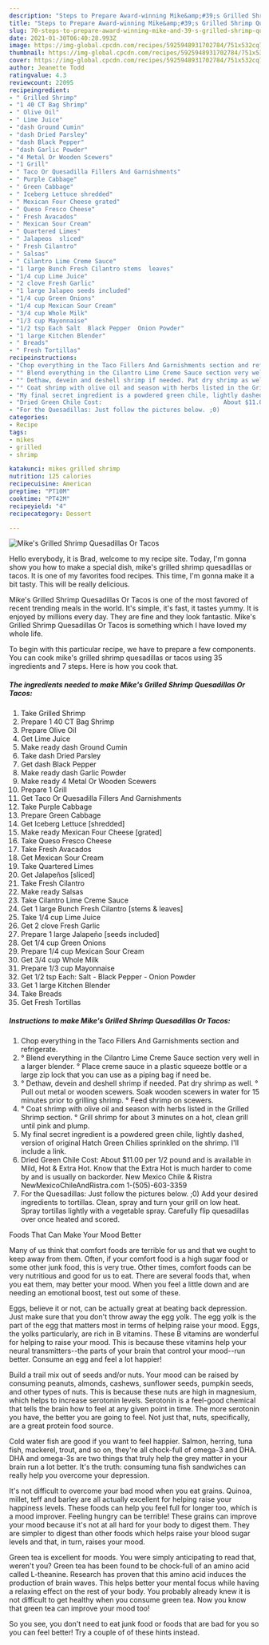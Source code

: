 ```yaml
---
description: "Steps to Prepare Award-winning Mike&amp;#39;s Grilled Shrimp Quesadillas Or Tacos"
title: "Steps to Prepare Award-winning Mike&amp;#39;s Grilled Shrimp Quesadillas Or Tacos"
slug: 70-steps-to-prepare-award-winning-mike-and-39-s-grilled-shrimp-quesadillas-or-tacos
date: 2021-01-30T06:40:28.993Z
image: https://img-global.cpcdn.com/recipes/5925948931702784/751x532cq70/mikes-grilled-shrimp-quesadillas-or-tacos-recipe-main-photo.jpg
thumbnail: https://img-global.cpcdn.com/recipes/5925948931702784/751x532cq70/mikes-grilled-shrimp-quesadillas-or-tacos-recipe-main-photo.jpg
cover: https://img-global.cpcdn.com/recipes/5925948931702784/751x532cq70/mikes-grilled-shrimp-quesadillas-or-tacos-recipe-main-photo.jpg
author: Jeanette Todd
ratingvalue: 4.3
reviewcount: 22095
recipeingredient:
- " Grilled Shrimp"
- "1 40 CT Bag Shrimp"
- " Olive Oil"
- " Lime Juice"
- "dash Ground Cumin"
- "dash Dried Parsley"
- "dash Black Pepper"
- "dash Garlic Powder"
- "4 Metal Or Wooden Scewers"
- "1 Grill"
- " Taco Or Quesadilla Fillers And Garnishments"
- " Purple Cabbage"
- " Green Cabbage"
- " Iceberg Lettuce shredded"
- " Mexican Four Cheese grated"
- " Queso Fresco Cheese"
- " Fresh Avacados"
- " Mexican Sour Cream"
- " Quartered Limes"
- " Jalapeos  sliced"
- " Fresh Cilantro"
- " Salsas"
- " Cilantro Lime Creme Sauce"
- "1 large Bunch Fresh Cilantro stems  leaves"
- "1/4 cup Lime Juice"
- "2 clove Fresh Garlic"
- "1 large Jalapeo seeds included"
- "1/4 cup Green Onions"
- "1/4 cup Mexican Sour Cream"
- "3/4 cup Whole Milk"
- "1/3 cup Mayonnaise"
- "1/2 tsp Each Salt  Black Pepper  Onion Powder"
- "1 large Kitchen Blender"
- " Breads"
- " Fresh Tortillas"
recipeinstructions:
- "Chop everything in the Taco Fillers And Garnishments section and refrigerate."
- "° Blend everything in the Cilantro Lime Creme Sauce section very well in a larger blender.                                                                                                         ° Place creme sauce in a plastic squeeze bottle or a large zip lock that you can use as a piping bag if need be."
- "° Dethaw, devein and deshell shrimp if needed. Pat dry shrimp as well.                                                                                                                                                                                          ° Pull out metal or wooden scewers. Soak wooden scewers in water for 15 minutes prior to grilling shrimp.                       ° Feed shrimp on scewers."
- "° Coat shrimp with olive oil and season with herbs listed in the Grilled Shrimp section.                                                                            ° Grill shrimp for about 3 minutes on a hot, clean grill until pink and plump."
- "My final secret ingredient is a powdered green chile, lightly dashed, version of original Hatch Green Chilies sprinkled on the shrimp. I&#39;ll include a link."
- "Dried Green Chile Cost:                                  About $11.00 per 1/2 pound and is available in Mild, Hot &amp; Extra Hot. Know that the Extra Hot is much harder to come by and is usually on backorder.                                                                                                                                                                               New Mexico Chile &amp; Ristra NewMexicoChileAndRistra.com                                                           1-(505)-603-3359"
- "For the Quesadillas: Just follow the pictures below. ;0)                                     Add your desired ingredients to tortillas.                                                                         Clean, spray and turn your grill on low heat.                                                                                     Spray tortillas lightly with a vegetable spray.                                                                                                        Carefully flip quesadillas over once heated and scored."
categories:
- Recipe
tags:
- mikes
- grilled
- shrimp

katakunci: mikes grilled shrimp 
nutrition: 125 calories
recipecuisine: American
preptime: "PT10M"
cooktime: "PT42M"
recipeyield: "4"
recipecategory: Dessert

---
```



![Mike&#39;s Grilled Shrimp Quesadillas Or Tacos](https://img-global.cpcdn.com/recipes/5925948931702784/751x532cq70/mikes-grilled-shrimp-quesadillas-or-tacos-recipe-main-photo.jpg)

Hello everybody, it is Brad, welcome to my recipe site. Today, I'm gonna show you how to make a special dish, mike&#39;s grilled shrimp quesadillas or tacos. It is one of my favorites food recipes. This time, I'm gonna make it a bit tasty. This will be really delicious.



Mike&#39;s Grilled Shrimp Quesadillas Or Tacos is one of the most favored of recent trending meals in the world. It's simple, it's fast, it tastes yummy. It is enjoyed by millions every day. They are fine and they look fantastic. Mike&#39;s Grilled Shrimp Quesadillas Or Tacos is something which I have loved my whole life.


To begin with this particular recipe, we have to prepare a few components. You can cook mike&#39;s grilled shrimp quesadillas or tacos using 35 ingredients and 7 steps. Here is how you cook that.

<!--inarticleads1-->

##### The ingredients needed to make Mike&#39;s Grilled Shrimp Quesadillas Or Tacos:

1. Take  Grilled Shrimp
1. Prepare 1 40 CT Bag Shrimp
1. Prepare  Olive Oil
1. Get  Lime Juice
1. Make ready dash Ground Cumin
1. Take dash Dried Parsley
1. Get dash Black Pepper
1. Make ready dash Garlic Powder
1. Make ready 4 Metal Or Wooden Scewers
1. Prepare 1 Grill
1. Get  Taco Or Quesadilla Fillers And Garnishments
1. Take  Purple Cabbage
1. Prepare  Green Cabbage
1. Get  Iceberg Lettuce [shredded]
1. Make ready  Mexican Four Cheese [grated]
1. Take  Queso Fresco Cheese
1. Take  Fresh Avacados
1. Get  Mexican Sour Cream
1. Take  Quartered Limes
1. Get  Jalapeños  [sliced]
1. Take  Fresh Cilantro
1. Make ready  Salsas
1. Take  Cilantro Lime Creme Sauce
1. Get 1 large Bunch Fresh Cilantro [stems &amp; leaves]
1. Take 1/4 cup Lime Juice
1. Get 2 clove Fresh Garlic
1. Prepare 1 large Jalapeño [seeds included]
1. Get 1/4 cup Green Onions
1. Prepare 1/4 cup Mexican Sour Cream
1. Get 3/4 cup Whole Milk
1. Prepare 1/3 cup Mayonnaise
1. Get 1/2 tsp Each: Salt - Black Pepper - Onion Powder
1. Get 1 large Kitchen Blender
1. Take  Breads
1. Get  Fresh Tortillas




<!--inarticleads2-->

##### Instructions to make Mike&#39;s Grilled Shrimp Quesadillas Or Tacos:

1. Chop everything in the Taco Fillers And Garnishments section and refrigerate.
1. ° Blend everything in the Cilantro Lime Creme Sauce section very well in a larger blender.                                                                                                         ° Place creme sauce in a plastic squeeze bottle or a large zip lock that you can use as a piping bag if need be.
1. ° Dethaw, devein and deshell shrimp if needed. Pat dry shrimp as well.                                                                                                                                                                                          ° Pull out metal or wooden scewers. Soak wooden scewers in water for 15 minutes prior to grilling shrimp.                       ° Feed shrimp on scewers.
1. ° Coat shrimp with olive oil and season with herbs listed in the Grilled Shrimp section.                                                                            ° Grill shrimp for about 3 minutes on a hot, clean grill until pink and plump.
1. My final secret ingredient is a powdered green chile, lightly dashed, version of original Hatch Green Chilies sprinkled on the shrimp. I&#39;ll include a link.
1. Dried Green Chile Cost:                                  About $11.00 per 1/2 pound and is available in Mild, Hot &amp; Extra Hot. Know that the Extra Hot is much harder to come by and is usually on backorder.                                                                                                                                                                               New Mexico Chile &amp; Ristra NewMexicoChileAndRistra.com                                                           1-(505)-603-3359
1. For the Quesadillas: Just follow the pictures below. ;0)                                     Add your desired ingredients to tortillas.                                                                         Clean, spray and turn your grill on low heat.                                                                                     Spray tortillas lightly with a vegetable spray.                                                                                                        Carefully flip quesadillas over once heated and scored.




Foods That Can Make Your Mood Better


Many of us think that comfort foods are terrible for us and that we ought to keep away from them. Often, if your comfort food is a high sugar food or some other junk food, this is very true. Other times, comfort foods can be very nutritious and good for us to eat. There are several foods that, when you eat them, may better your mood. When you feel a little down and are needing an emotional boost, test out some of these.

Eggs, believe it or not, can be actually great at beating back depression. Just make sure that you don't throw away the egg yolk. The egg yolk is the part of the egg that matters most in terms of helping raise your mood. Eggs, the yolks particularly, are rich in B vitamins. These B vitamins are wonderful for helping to raise your mood. This is because these vitamins help your neural transmitters--the parts of your brain that control your mood--run better. Consume an egg and feel a lot happier!

Build a trail mix out of seeds and/or nuts. Your mood can be raised by consuming peanuts, almonds, cashews, sunflower seeds, pumpkin seeds, and other types of nuts. This is because these nuts are high in magnesium, which helps to increase serotonin levels. Serotonin is a feel-good chemical that tells the brain how to feel at any given point in time. The more serotonin you have, the better you are going to feel. Not just that, nuts, specifically, are a great protein food source.

Cold water fish are good if you want to feel happier. Salmon, herring, tuna fish, mackerel, trout, and so on, they're all chock-full of omega-3 and DHA. DHA and omega-3s are two things that truly help the grey matter in your brain run a lot better. It's the truth: consuming tuna fish sandwiches can really help you overcome your depression. 

It's not difficult to overcome your bad mood when you eat grains. Quinoa, millet, teff and barley are all actually excellent for helping raise your happiness levels. These foods can help you feel full for longer too, which is a mood improver. Feeling hungry can be terrible! These grains can improve your mood because it's not at all hard for your body to digest them. They are simpler to digest than other foods which helps raise your blood sugar levels and that, in turn, raises your mood.

Green tea is excellent for moods. You were simply anticipating to read that, weren't you? Green tea has been found to be chock-full of an amino acid called L-theanine. Research has proven that this amino acid induces the production of brain waves. This helps better your mental focus while having a relaxing effect on the rest of your body. You probably already knew it is not difficult to get healthy when you consume green tea. Now you know that green tea can improve your mood too!

So you see, you don't need to eat junk food or foods that are bad for you so you can feel better! Try  a  couple of  of  these  hints  instead.

